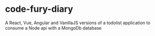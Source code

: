 # code-fury-diary
A React, Vue, Angular and VanillaJS versions of a todolist application to consume a Node api with a MongoDb database
